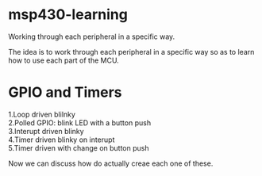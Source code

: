 # msp430-learning
Working through each peripheral in a specific way.  

The idea is to work through each peripheral in a specific way so as to learn 
how to use each part of the MCU. 
# GPIO and Timers
1.Loop driven blilnky  
2.Polled GPIO: blink LED with a button push  
3.Interupt driven blinky  
4.Timer driven blinky on interupt  
5.Timer driven with change on button push  

Now we can discuss how do actually creae each one of these. 
